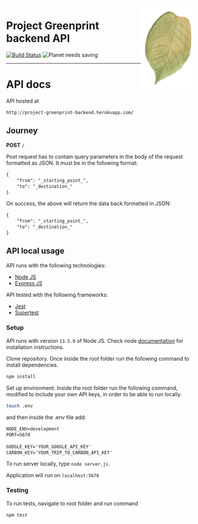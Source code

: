 <img src="./docs/_imgs/leaf.png" align="right" />

# Project Greenprint backend API
[![Build Status](https://travis-ci.org/natyeo/Project_Greenprint_Backend.svg?branch=master)](https://travis-ci.org/natyeo/Project_Greenprint_Backend)
![Planet needs saving](https://img.shields.io/badge/planet-needs%20saving-green)

---

# API docs

API hosted at 
```
http://project-greenprint-backend.herokuapp.com/
```

## Journey

**POST** ```/```

Post request has to contain query parameters in the body of the request formatted as JSON. It must be in the following format:

```
{
    "from": "_starting_point_",
    "to": "_destination_"
}
```

On success, the above will return the data back formatted in JSON:

```
{
    "from": "_starting_point_",
    "to": "_destination_"
}

```

## API local usage

API runs with the following technologies:

  * [Node JS](https://nodejs.org/en/)
  * [Express JS](https://expressjs.com/)

API tested with the following frameworks:

  * [Jest](https://jestjs.io/)
  * [Supertest](https://github.com/visionmedia/supertest)

  
### Setup

API runs with version ```13.5.0``` of Node JS. Check node [documentation](https://nodejs.org/en/download/) for installation instructions.

Clone repository. Once inside the root folder run the following command to install dependencies.

```bash
npm install
```
Set up environment. Inside the root folder run the following command, modified to include your own API keys, in order to be able to run locally.

```bash
touch .env
```
and then inside the .env file add:

```
NODE_ENV=development
PORT=5678

GOOGLE_KEY='YOUR_GOOGLE_API_KEY'
CARBON_KEY='YOUR_TRIP_TO_CARBON_API_KEY'
```

To run server locally, type ``` node server.js ```.

Application will run on ```localhost:5678```

### Testing

To run tests, navigate to root folder and run command

```bash
npm test
```
